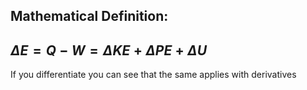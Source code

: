 ## Mathematical Definition:
## $\Delta E = Q - W = \Delta KE + \Delta PE + \Delta U$
If you differentiate you can see that the same applies with derivatives

